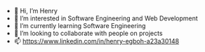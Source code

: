 - 👋 Hi, I’m Henry
- 👀 I’m interested in Software Engineering and Web Development
- 🌱 I’m currently learning Software Engineering
- 💞️ I’m looking to collaborate with people on projects
- 📫 https://www.linkedin.com/in/henry-egboh-a23a30148

<!---
Henry-Egboh/Henry-Egboh is a ✨ special ✨ repository because its `README.md` (this file) appears on your GitHub profile.
You can click the Preview link to take a look at your changes.
--->
